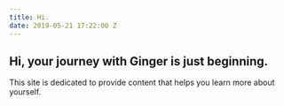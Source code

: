 ```yaml
---
title: Hi.
date: 2019-05-21 17:22:00 Z
---
```


## Hi, your journey with Ginger is just beginning.

This site is dedicated to provide content that helps you learn more about yourself.